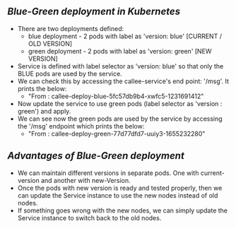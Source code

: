 *Blue-Green deployment in Kubernetes*
--------------------------------------
* There are two deployments defined:
  * blue deployment - 2 pods with label as 'version: blue'   [CURRENT / OLD VERSION]
  * green deployment - 2 pods with label as 'version: green'  [NEW VERSION]
* Service is defined with label selector as 'version: blue' so that only the BLUE pods are used by the service.
* We can check this by accessing the callee-service's end point: '/msg'. It prints the below:
  - "From : callee-deploy-blue-5fc57db9b4-xwfc5-1231691412"
* Now update the service to use green pods (label selector as 'version : green') and apply.
* We can see now the green pods are used by the service by accessing the '/msg' endpoint which prints the below:
  - "From : callee-deploy-green-77d77dfd7-uuiy3-1655232280"


*Advantages of Blue-Green deployment*
---------------------------------------
- We can maintain different versions in separate pods. One with current-version and another with new-Version.
- Once the pods with new version is ready and tested properly, then we can update the Service instance to use the new nodes instead of old nodes.
- If something goes wrong with the new nodes, we can simply update the Service instance to switch back to the old nodes.
